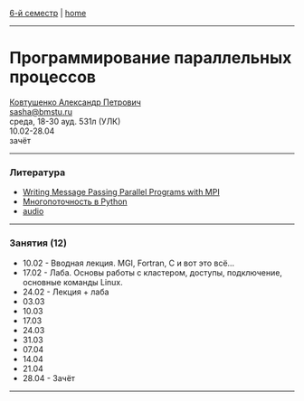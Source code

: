 [6-й семестр](https://github.com/dKosarevsky/iu7/blob/master/2021_6_sem.md) | [home](https://github.com/dKosarevsky/iu7)
____________________________________
# Программирование параллельных процессов
[Ковтушенко Александр Петрович](https://studizba.com/hs/151-mgtu-im-baumana/teachers/4-kafedra-iu-7-programmnoe-obespechenie-je/202-kovtushenko-aleksandr-petrovich.html) \
sasha@bmstu.ru \
среда, 18-30 ауд. 531л (УЛК)\
10.02-28.04 \
зачёт
____________________________________
### Литература

* [Writing Message Passing Parallel Programs with MPI](https://drive.google.com/file/d/18U2nZK4F1rcakPZsP8hzVewESbN6GQgi/view?usp=sharing)
* [Многопоточность в Python](https://github.com/tkhirianov/pydatan/blob/main/lesson_3/Less_3.ipynb)
* [audio](https://drive.google.com/drive/folders/1aRGVt_f3FzzFazCW0oamO9rRjcDyM18s?usp=sharing)
____________________________________
### Занятия (12)

* 10.02 - Вводная лекция. MGI, Fortran, C и вот это всё...
* 17.02 - Лаба. Основы работы с кластером, доступы, подключение, основные команды Linux.
* 24.02 - Лекция + лаба
* 03.03
* 10.03
* 17.03
* 24.03
* 31.03
* 07.04
* 14.04
* 21.04
* 28.04 - Зачёт
____________________________________
